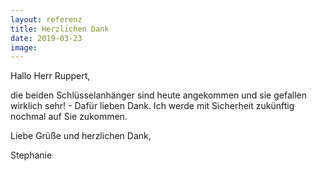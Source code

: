 ```yaml
---
layout: referenz
title: Herzlichen Dank
date: 2019-03-23
image:
---
```



Hallo Herr Ruppert,

die beiden Schlüsselanhänger sind heute angekommen und sie gefallen wirklich sehr! - Dafür lieben Dank. 
Ich werde mit Sicherheit zukünftig nochmal auf Sie zukommen.

Liebe Grüße und herzlichen Dank,

Stephanie